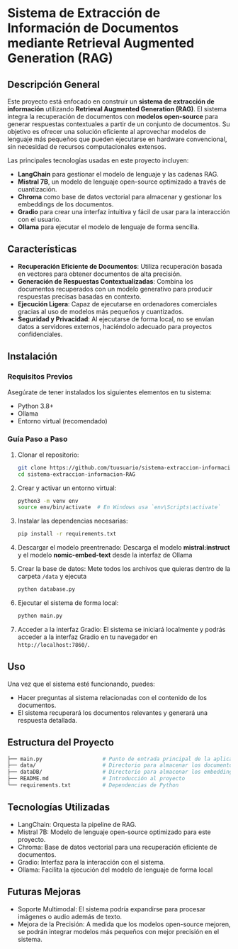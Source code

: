 # Sistema de Extracción de Información de Documentos mediante Retrieval Augmented Generation (RAG)

## Descripción General
Este proyecto está enfocado en construir un **sistema de extracción de información** utilizando **Retrieval Augmented Generation (RAG)**. El sistema integra la recuperación de documentos con **modelos open-source** para generar respuestas contextuales a partir de un conjunto de documentos. Su objetivo es ofrecer una solución eficiente al aprovechar modelos de lenguaje más pequeños que pueden ejecutarse en hardware convencional, sin necesidad de recursos computacionales extensos.

Las principales tecnologías usadas en este proyecto incluyen:
- **LangChain** para gestionar el modelo de lenguaje y las cadenas RAG.
- **Mistral 7B**, un modelo de lenguaje open-source optimizado a través de cuantización.
- **Chroma** como base de datos vectorial para almacenar y gestionar los embeddings de los documentos.
- **Gradio** para crear una interfaz intuitiva y fácil de usar para la interacción con el usuario.
- **Ollama** para ejecutar el modelo de lenguaje de forma sencilla.

## Características
- **Recuperación Eficiente de Documentos**: Utiliza recuperación basada en vectores para obtener documentos de alta precisión.
- **Generación de Respuestas Contextualizadas**: Combina los documentos recuperados con un modelo generativo para producir respuestas precisas basadas en contexto.
- **Ejecución Ligera**: Capaz de ejecutarse en ordenadores comerciales gracias al uso de modelos más pequeños y cuantizados.
- **Seguridad y Privacidad**: Al ejecutarse de forma local, no se envían datos a servidores externos, haciéndolo adecuado para proyectos confidenciales.

## Instalación

### Requisitos Previos
Asegúrate de tener instalados los siguientes elementos en tu sistema:
- Python 3.8+
- Ollama
- Entorno virtual (recomendado)

### Guía Paso a Paso

1. Clonar el repositorio:
    ```bash
    git clone https://github.com/tuusuario/sistema-extraccion-informacion-RAG.git
    cd sistema-extraccion-informacion-RAG
    ```

2. Crear y activar un entorno virtual:
    ```bash
    python3 -m venv env
    source env/bin/activate  # En Windows usa `env\Scripts\activate`
    ```

3. Instalar las dependencias necesarias:
    ```bash
    pip install -r requirements.txt
    ```

4. Descargar el modelo preentrenado:
    Descarga el modelo **mistral:instruct** y el modelo **nomic-embed-text** desde la interfaz de Ollama
   
6. Crear la base de datos:
    Mete todos los archivos que quieras dentro de la carpeta `/data` y ejecuta
   ```bash
   python database.py
   ```

7. Ejecutar el sistema de forma local:
    ```bash
    python main.py
    ```
    
8. Acceder a la interfaz Gradio:
   El sistema se iniciará localmente y podrás acceder a la interfaz Gradio en tu navegador en `http://localhost:7860/`.

## Uso

Una vez que el sistema esté funcionando, puedes:
- Hacer preguntas al sistema relacionadas con el contenido de los documentos.
- El sistema recuperará los documentos relevantes y generará una respuesta detallada.

## Estructura del Proyecto
```bash
├── main.py                   # Punto de entrada principal de la aplicación
├── data/                     # Directorio para almacenar los documentos subidos
├── dataDB/                   # Directorio para almacenar los embeddings en Chroma
├── README.md                 # Introducción al proyecto
└── requirements.txt          # Dependencias de Python
```

## Tecnologías Utilizadas

- LangChain: Orquesta la pipeline de RAG.
- Mistral 7B: Modelo de lenguaje open-source optimizado para este proyecto.
- Chroma: Base de datos vectorial para una recuperación eficiente de documentos.
- Gradio: Interfaz para la interacción con el sistema.
- Ollama: Facilita la ejecución del modelo de lenguaje de forma local

## Futuras Mejoras

- Soporte Multimodal: El sistema podría expandirse para procesar imágenes o audio además de texto.
- Mejora de la Precisión: A medida que los modelos open-source mejoren, se podrán integrar modelos más pequeños con mejor precisión en el sistema.

